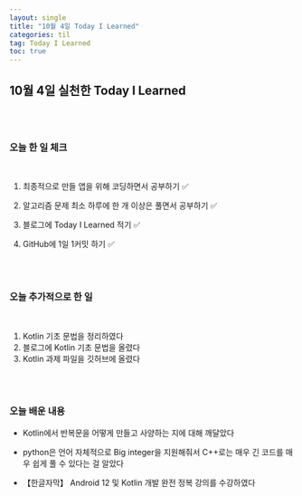 ```yaml
---
layout: single
title: "10월 4일 Today I Learned"
categories: til
tag: Today I Learned
toc: true
---
```


## 10월 4일 실천한 Today I Learned

<br><br>

### 오늘 한 일 체크
<br>

1. 최종적으로 만들 앱을 위해 코딩하면서 공부하기 ✅

2. 알고리즘 문제 최소 하루에 한 개 이상은 풀면서 공부하기 ✅

3. 블로그에 Today I Learned 적기 ✅

4. GitHub에 1일 1커밋 하기 ✅

<br><br>

### 오늘 추가적으로 한 일
<br>

1. Kotlin 기초 문법을 정리하였다
1. 블로그에 Kotlin 기초 문법을 올렸다
1. Kotlin 과제 파일을 깃허브에 올렸다

<br><br>

### 오늘 배운 내용

* Kotlin에서 반복문을 어떻게 만들고 사양하는 지에 대해 깨달았다

* python은 언어 자체적으로 Big integer을 지원해줘서 C++로는 매우 긴 코드를 매우 쉽게 풀 수 있다는 걸 알았다

* 【한글자막】 Android 12 및 Kotlin 개발 완전 정복 강의를 수강하였다







